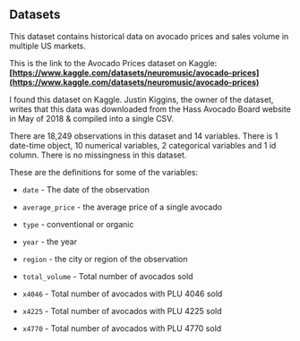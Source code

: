 ## Datasets

This dataset contains historical data on avocado prices and sales volume in multiple US markets.

This is the link to the Avocado Prices dataset on Kaggle:
**[https://www.kaggle.com/datasets/neuromusic/avocado-prices](https://www.kaggle.com/datasets/neuromusic/avocado-prices)**

I found this dataset on Kaggle. Justin Kiggins, the owner of the dataset, writes that this data was downloaded from the Hass Avocado Board website in May of 2018 & compiled into a single CSV.

There are 18,249 observations in this dataset and 14 variables. There is 1 date-time object, 10 numerical variables, 2 categorical variables and 1 id column. There is no missingness in this dataset. 

These are the definitions for some of the variables: 

- `date` - The date of the observation

- `average_price` - the average price of a single avocado

- `type` - conventional or organic

- `year` - the year

- `region` - the city or region of the observation

- `total_volume` - Total number of avocados sold

- `x4046` - Total number of avocados with PLU 4046 sold

- `x4225` - Total number of avocados with PLU 4225 sold

- `x4770` - Total number of avocados with PLU 4770 sold


